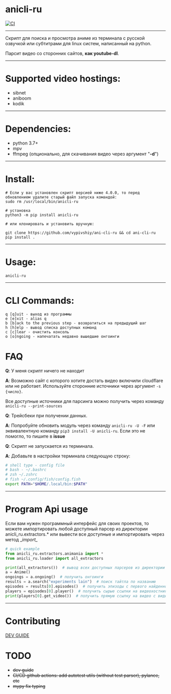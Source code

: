 # anicli-ru
[![CI](https://github.com/vypivshiy/ani-cli-ru/actions/workflows/ci.yml/badge.svg)](https://github.com/vypivshiy/ani-cli-ru/actions/workflows/ci.yml)
___
Скрипт для поиска и просмотра аниме из терминала с русской озвучкой или субтитрами для linux систем, 
написанный на python.

Парсит видео со сторонних сайтов, **как youtube-dl**.
___
# Supported video hostings:
* sibnet
* aniboom
* kodik
---
# Dependencies:
* python 3.7+
* mpv
* ffmpeg (опционально, для скачивания видео через аргумент "**-d**")
___
# Install:
```
# Если у вас установлен скрипт версией ниже 4.0.0, то перед обновлением удалите старый файл запуска командой:
sudo rm /usr/local/bin/anicli-ru

# установка 
python3 -m pip install anicli-ru

# или клонировать и установить вручную:

git clone https://github.com/vypivshiy/ani-cli-ru && cd ani-cli-ru
pip install .
```
___
# Usage:
`anicli-ru`
___
# CLI Commands:
```
q [q]uit - выход из программы
e [e]xit - alias q
b [b]ack to the previous step - возвратиться на предыдущий шаг
h [h]elp - вывод списка доступных команд
c [c]lear - очистить консоль
o [o]ngoing - напечатать недавно вышедшие онгоинги
```
# FAQ
**Q**: У меня скрипт ничего не находит

**A**: Возможно сайт с которого хотите достать видео включили cloudflare или не работает. 
Используйте сторонние источники через аргумент `-s {число}`. 

Все доступные источники для парсинга можно получить через команду 
`anicli-ru --print-sources`

**Q**: Трейсбеки при получении данных.

**A**: Попробуйте обновить модуль через команду `anicli-ru -U -F` или эквивалентную команду `pip3 install -U anicli-ru`. 
Если это не помогло, то пишите в **issue**

**Q**: Скрипт не запускается из терминала.

**A**: Добавьте в настройки терминала следующую строку:
```sh
# shell type - config file
# bash - ~/.bashrc
# zsh ~/.zshrc
# fish ~/.config/fish/config.fish 
export PATH="$HOME/.local/bin:$PATH"
```

---
# Program Api usage
Если вам нужен программный интерфейс для своих проектов, то можете импортировать любой доступный 
парсер из директории anicli_ru.extractors.* или вывести все доступные и импортировать через метод __import\__
```python
# quick example
from anicli_ru.extractors.animania import *
from anicli_ru.loader import all_extractors

print(all_extractors())  # вывод всех доступных парсеров из директории extractors
a = Anime()
ongoings = a.ongoing()  # получить онгоинги
results = a.search("experiments lain")  # поиск тайтла по названию
episodes = results[0].episodes()  # получить эпизоды с первого найденного тайтла
players = episodes[0].player()  # получить сырые ссылки на видеохостниги (не прямую ссылку на видео)
print(players[0].get_video())  # получить прямую ссылку на видео с видеохостинга для плеера
```
---
# Contributing

[DEV GUIDE](DEV.md)
# TODO
* ~~dev guide~~
* ~~CI/CD github actions: add autotest utils (without test parser), pylance, etc~~
* ~~mypy fix typing~~

